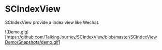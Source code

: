 # SCIndexView
SCIndexView provide a index view like Wechat.

!(Demo.gig)[https://github.com/TalkingJourney/SCIndexView/blob/master/SCIndexViewDemo/Snapshots/demo.gif]
